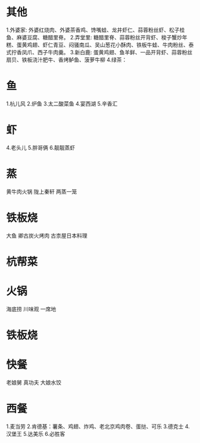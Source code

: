
# 其他
1.外婆家: 外婆红烧肉、外婆茶香鸡、馋嘴蛙、龙井虾仁、蒜蓉粉丝虾、松子桂鱼、麻婆豆腐、糖醋里脊。
2.弄堂里: 糖醋里脊、蒜蓉粉丝开背虾、梭子蟹炒年糕、蛋黄鸡翅、虾仁青豆、闷骚南瓜、吴山葱花小酥肉、铁板牛蛙、牛肉粉丝、泰式拧香凤爪、西子牛肉羹。
3.新白鹿: 蛋黄鸡翅、鱼羊鲜、一品开背虾、蒜蓉粉丝扇贝、铁板浇汁肥牛、香烤鲈鱼、菠萝牛柳
4.绿茶：

# 鱼
1.杭儿风
2.炉鱼
3.太二酸菜鱼
4.宴西湖
5.辛香汇

# 虾
4.老头儿
5.胖哥俩
6.靓靓蒸虾

# 蒸
黄牛肉火锅
陇上秦轩
两蒸一笼

# 铁板烧
大鱼
卿古炭火烤肉
古柰屋日本料理


# 杭帮菜
# 火锅
海底捞
川味观
一席地
# 铁板烧
# 快餐
老娘舅
真功夫
大娘水饺

# 西餐
1.麦当劳
2.肯德基：薯条、鸡翅、炸鸡、老北京鸡肉卷、蛋挞、可乐
3.德克士
4.汉堡王
5.达美乐
6.必胜客
